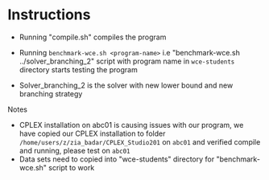 # Instructions
- Running "compile.sh" compiles the program
- Running `benchmark-wce.sh <program-name>` i.e "benchmark-wce.sh ../solver_branching_2" script with program name in `wce-students` directory starts testing the program

- Solver_branching_2 is the solver with new lower bound and new branching strategy

Notes
- CPLEX installation on abc01 is causing issues with our program, we have copied our CPLEX installation to folder `/home/users/z/zia_badar/CPLEX_Studio201` on `abc01` and verified compile and running, please test on `abc01`
- Data sets need to copied into "wce-students" directory for "benchmark-wce.sh" script to work


